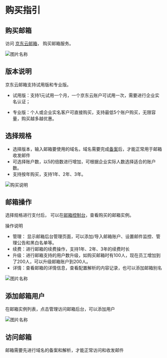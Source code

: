 # 购买指引

## 购买邮箱
访问 [京东云邮箱](https://www.jdcloud.com/cn/products/jdcloudmail)， 购买邮箱服务。


![图片名称]()


## 版本说明

京东云邮箱支持试用版和专业版。

- 试用版：支持1元试用一个月，一个京东云账户可试用一次，需要进行企业实名认证；

- 专业版：个人或企业实名客户可直接购买，支持最低5个账户购买，无限容量，购买越多越优惠。


## 选择规格

- 选择版本，输入邮箱要使用的域名，域名需要完成[备案](https://record-console.jdcloud.com/)后，才能正常用于邮箱收发邮件
- 可选择账户数，以5的倍数进行增加，可根据企业实际人数选择适合的账户数。
- 支持按年购买，支持1年、2年、3年。

![购买说明](https://img1.jcloudcs.com/cn/image/jdcloud-mail/%E9%82%AE%E4%BB%B6%E8%B4%AD%E4%B9%B0%E9%A1%B5.png)


## 邮箱操作

选择规格进行支付后， 可以在[邮箱控制台](https://jdcloud-mail-console.jdcloud.com/list)，查看购买的邮箱实例。

操作说明
- 管理： 显示邮箱后台管理页面，可以添加/导入邮箱账户、设置邮件监控、管理公告和黑白名单等。
- 续费：进行邮箱的续费操作，支持1年、2年、3年的续费时长
- 升级：进行邮箱支持的用户数升级，如购买邮箱时有100人，现在员工增加到了200人，可以升级邮箱账户到200人。
- 详情：查看邮箱的详情信息，查看配置解析的内容记录，也可以添加邮箱别名


![图片名称]()



## 添加邮箱用户

在邮箱实例列表，点击管理访问邮箱后台，可以添加用户


![图片名称]()



## 访问邮箱

邮箱需要先进行域名的备案和解析，才能正常访问和收发邮件














